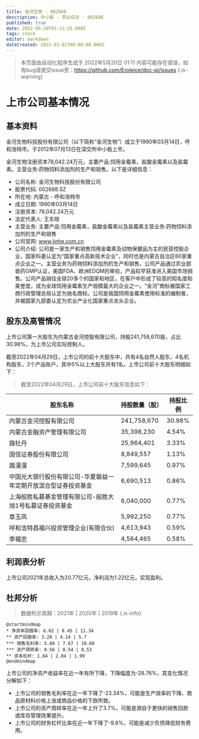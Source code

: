 ```yaml
---
title: 金河生物 - 002688
description: 中小板 - 农业综合 - 002688
published: true
date: 2022-05-20T01:11:25.000Z
tags: stock
editor: markdown
dateCreated: 2022-01-01T00:00:00.000Z
---
```


> 本页面由自动化程序生成于 2022年5月20日 01:11
> 内容可能存在错误，如有bug请提交issue至：https://github.com/Eroleice/doc-pi/issues
{.is-warning}

# 上市公司基本情况

## 基本资料

金河生物科技股份有限公司（以下简称“金河生物”）成立于1990年03月14日，呼和浩特市。于2012年07月13日在深交所中小板上市。

金河生物注册资本78,042.24万元，主要产品:饲用金霉素，盐酸金霉素以及盐霉素。主营业务:药物饲料添加剂的生产和销售。以下是详细信息：

- 公司名称: 金河生物科技股份有限公司
- 股票代码: 002688.SZ
- 所在地: 内蒙古 - 呼和浩特市
- 成立日期: 1990年03月14日
- 注册资本: 78,042.24万元
- 法定代表人: 王东晓
- 主营业务: 主要产品:饲用金霉素，盐酸金霉素以及盐霉素主营业务:药物饲料添加剂的生产和销售
- 公司官网: www.jinhe.com.cn
- 公司介绍: 公司是一家生产和销售饲用金霉素及动物保健品为主的民营控股企业，国家科委认定为“国家重点高新技术企业”，同时也是内蒙古自治区60家重点企业之一。主营业务为药物饲料添加剂的生产和销售。公司产品通过农业部兽药GMP认证，美国FDA、欧洲EDQM的审验，产品较早获准进入美国市场销售。公司产品销往全球20多个的国家和地区，在客户中形成了较高的知名度和美誉度，成为全球饲用金霉素生产规模最大的企业之一。“金河”商标被国家工商行政管理总局认定为驰名商标。公司是我国饲用金霉素使用标准的编制者，并被国家九部委认定为农业产业化国家重点龙头企业。


## 股东及高管情况

上市公司第一大股东为内蒙古金河控股有限公司，持股241,758,670股，占比30.98%，为上市公司实际控制人。

截至2022年04月29日，上市公司的前十大股东中，共有4名自然人股东，4名机构股东，2个产品账户，其中5%以上大股东共有1名。上市公司前十大股东明细如下：

> 截至2022年04月29日，上市公司前十大股东信息如下：

| 股东名称 | 持股数量（股） | 持股比例 |
| --- | --- | --- |
| 内蒙古金河控股有限公司 | 241,758,670 | 30.98% |
| 内蒙古金融资产管理有限公司 | 35,398,230 | 4.54% |
| 路牡丹 | 25,964,401 | 3.33% |
| 国信证券股份有限公司 | 8,849,557 | 1.13% |
| 路漫漫 | 7,599,645 | 0.97% |
| 中国光大银行股份有限公司-华夏磐益一年定期开放混合型证券投资基金 | 6,690,513 | 0.86% |
| 上海般胜私募基金管理有限公司-般胜大旭1号私募证券投资基金 | 6,040,000 | 0.77% |
| 章玉凤 | 5,992,250 | 0.77% |
| 呼和浩特昌福兴投资管理企业(有限合伙) | 4,613,943 | 0.59% |
| 李福忠 | 4,564,465 | 0.58% |




## 利润表分析

上市公司2021年总收入为20.77亿元，净利润为1.22亿元，实现盈利。

## 杜邦分析

> 数据列示周期：2021年 | 2020年 | 2019年
{.is-info}

```plantuml
@startmindmap
* 净资本回报率: 6.02 | 8.45 | 11.34
** 资产回报率: 3.28 | 4.14 | 5.7
*** 销售毛利率: 5.88 | 7.67 | 10.68
*** 资产周转率: 0.56 | 0.54 | 0.53
** 资本杠杆: 1.84 | 2.04 | 1.99
@endmindmap
```

上市公司的净资产收益率在近一年有所下降，下降幅度为-28.76%，其变化情况分解如下：
- 上市公司的销售毛利率在近一年下降了-23.34%，可能是生产效率的下降、商品原材料价格上涨或商品价格的下跌所致。
- 上市公司的资产周转率在近一年上升了3.7%，可能是源自于更快的销售回款或库存管理效果提升。
- 上市公司的财务杠杆比率在近一年下降了-9.8%，可能是减少负债降低财务费用。

